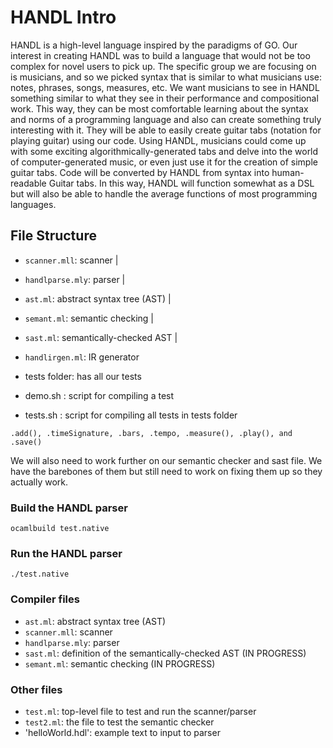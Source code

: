 # HANDL Intro
HANDL is a high-level language inspired by the paradigms of GO. Our interest in creating HANDL was to build a language that would not be too complex for novel users to pick up. The specific group we are focusing on is musicians, and so we picked syntax that is similar to what musicians use: notes, phrases, songs, measures, etc.  We want musicians to see in HANDL something similar to what they see in their performance and compositional work. This way, they can be most comfortable learning about the syntax and norms of a programming language and also can create something truly interesting with it. They will be able to easily create guitar tabs (notation for playing guitar) using our code. Using HANDL, musicians could come up with some exciting algorithmically-generated tabs and delve into the world of computer-generated music, or even just use it for the creation of simple guitar tabs. Code will be converted by HANDL from syntax into human-readable Guitar tabs. In this way, HANDL will function somewhat as a DSL but will also be able to handle the average functions of most programming languages.

## File Structure
-  `scanner.mll`: scanner
            |
-  `handlparse.mly`: parser
            |
-  `ast.ml`: abstract syntax tree (AST)
            |
-  `semant.ml`: semantic checking
            |
-  `sast.ml`: semantically-checked AST
            |
-  `handlirgen.ml`: IR generator

-   tests folder: has all our tests

-   demo.sh : script for compiling a test
-   tests.sh : script for compiling all tests in tests folder
```
.add(), .timeSignature, .bars, .tempo, .measure(), .play(), and .save()
```
We will also need to work further on our semantic checker and sast file. We have the barebones of them but still need to work on fixing them up so they actually work.

### Build the HANDL parser

```
ocamlbuild test.native
```

### Run the HANDL parser
```
./test.native
```

### Compiler files
-  `ast.ml`: abstract syntax tree (AST)
-  `scanner.mll`: scanner
-  `handlparse.mly`: parser
-  `sast.ml`: definition of the semantically-checked AST (IN PROGRESS)
-  `semant.ml`: semantic checking (IN PROGRESS)

### Other files

- `test.ml`: top-level file to test and run the scanner/parser
- `test2.ml`: the file to test the semantic checker
- 'helloWorld.hdl': example text to input to parser


